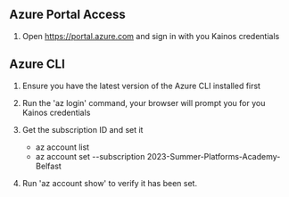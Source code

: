 ## Azure Portal Access

1. Open https://portal.azure.com and sign in with you Kainos credentials

## Azure CLI

1. Ensure you have the latest version of the Azure CLI installed first

2. Run the 'az login' command, your browser will prompt you for you Kainos credentials

3. Get the subscription ID and set it
    - az account list
    - az account set --subscription 2023-Summer-Platforms-Academy-Belfast

4. Run 'az account show' to verify it has been set.